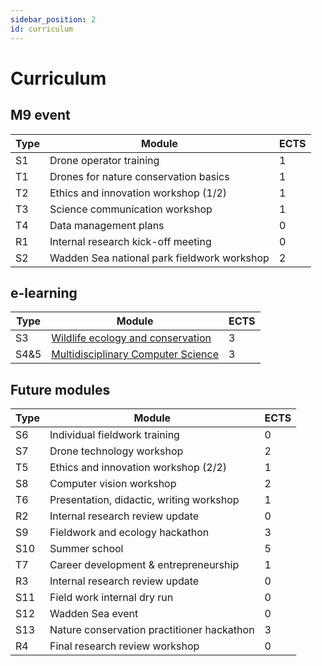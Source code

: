 ```yaml
---
sidebar_position: 2
id: curriculum
---
```


# Curriculum

## M9 event

| Type  | Module                                            | ECTS  |
| ----- | ------------------------------------------------- | ----- |
| S1    | Drone operator training                           | 1     |
| T1    | Drones for nature conservation basics             | 1     |
| T2    | Ethics and innovation workshop (1/2)              | 1     |
| T3    | Science communication workshop                    | 1     |
| T4    | Data management plans                             | 0     |
| R1    | Internal research kick-off meeting                | 0     |
| S2    | Wadden Sea national park fieldwork workshop       | 2     |

## e-learning

| Type  | Module                                            | ECTS  |
| ----- | ------------------------------------------------- | ----- |
| S3    | [Wildlife ecology and conservation](courses/S3)   | 3     |
| S4&5  | [Multidisciplinary Computer Science](courses/S4) | 3     |

## Future modules

| Type  | Module                                            | ECTS  |
| ----- | ------------------------------------------------- | ----- |
| S6    | Individual fieldwork training                     | 0     |
| S7    | Drone technology workshop                         | 2     |
| T5    | Ethics and innovation workshop (2/2)              | 1     |
| S8    | Computer vision workshop                          | 2     |
| T6    | Presentation, didactic, writing workshop          | 1     |
| R2    | Internal research review update                   | 0     |
| S9    | Fieldwork and ecology hackathon                   | 3     |
| S10   | Summer school                                     | 5     |
| T7    | Career development & entrepreneurship             | 1     |
| R3    | Internal research review update                   | 0     |
| S11   | Field work internal dry run                       | 0     |
| S12   | Wadden Sea event                                  | 0     |
| S13   | Nature conservation practitioner hackathon        | 3     |
| R4    | Final research review workshop                    | 0     |
